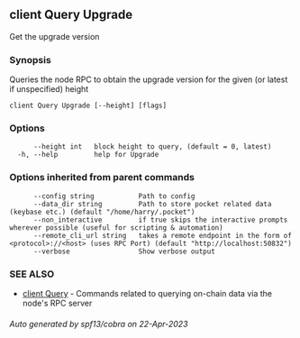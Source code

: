 ## client Query Upgrade

Get the upgrade version

### Synopsis

Queries the node RPC to obtain the upgrade version for the given (or latest if unspecified) height

```
client Query Upgrade [--height] [flags]
```

### Options

```
      --height int   block height to query, (default = 0, latest)
  -h, --help         help for Upgrade
```

### Options inherited from parent commands

```
      --config string           Path to config
      --data_dir string         Path to store pocket related data (keybase etc.) (default "/home/harry/.pocket")
      --non_interactive         if true skips the interactive prompts wherever possible (useful for scripting & automation)
      --remote_cli_url string   takes a remote endpoint in the form of <protocol>://<host> (uses RPC Port) (default "http://localhost:50832")
      --verbose                 Show verbose output
```

### SEE ALSO

* [client Query](client_Query.md)	 - Commands related to querying on-chain data via the node's RPC server

###### Auto generated by spf13/cobra on 22-Apr-2023
